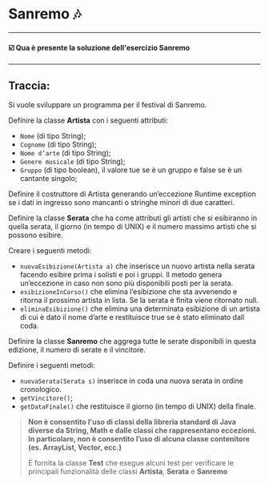 # Sanremo 🎶
-- -
#### ☑️ Qua è presente la soluzione dell'esercizio Sanremo
-- -
## Traccia:
Si vuole sviluppare un programma per il festival di Sanremo.

Definire la classe **Artista** con i seguenti attributi:
* `Nome` (di tipo String);
* `Cognome` (di tipo String);
* `Nome d’arte` (di tipo String);
* `Genere musicale` (di tipo String);
* `Gruppo` (di tipo boolean), il valore tue se è un gruppo e false se è un cantante singolo;

Definire il costruttore di Artista generando un’eccezione Runtime exception se i dati in ingresso sono mancanti o stringhe minori di due caratteri.

Definire la classe **Serata** che ha come attributi gli artisti che si esibiranno in quella serata, il giorno (in tempo di UNIX) e il numero massimo artisti che si possono esibire.

Creare i seguenti metodi:
* `nuovaEsibizione(Artista a)` che inserisce un nuovo artista nella serata facendo esibire prima i solisti e poi i gruppi. Il metodo genera un’eccezione in caso non sono più disponibili posti per la serata.
* `esibizioneInCorso()` che elimina l’esibizione che sta avvenendo e ritorna il prossimo artista in lista. Se la serata è finita viene ritornato null.
* `eliminaEsibizione()` che elimina una determinata esibizione di un artista di cui è dato il nome d’arte e restituisce true se è stato eliminato dall coda.

Definire la classe **Sanremo** che aggrega tutte le serate disponibili in questa edizione, il numero di serate e il vincitore.

Definire i seguenti metodi:
* `nuovaSerata(Serata s)` inserisce in coda una nuova serata in ordine cronologico.
* `getVincitore()`;
* `getDataFinale()` che restituisce il giorno (in tempo di UNIX) della finale.

>**Non è consentito l'uso di classi della libreria standard di Java diverse da String, Math e dalle classi che rappresentano eccezioni. In particolare, non è consentito
>l’uso di alcuna classe contenitore (es. ArrayList, Vector, ecc.)**
>
>È fornita la classe **Test** che esegue alcuni test per verificare le principali
>funzionalità delle classi **Artista**, **Serata** e **Sanremo**